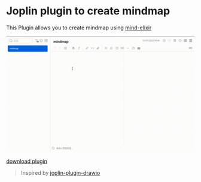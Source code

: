# Joplin plugin to create mindmap

This Plugin allows you to create mindmap using [mind-elixir](https://github.com/ssshooter/mind-elixir-core)

![](./docs/recording.gif)

[download plugin](https://github.com/pansinm/joplin-mindmap/releases)

> Inspired by [joplin-plugin-drawio](https://github.com/marc0l92/joplin-plugin-drawio)
